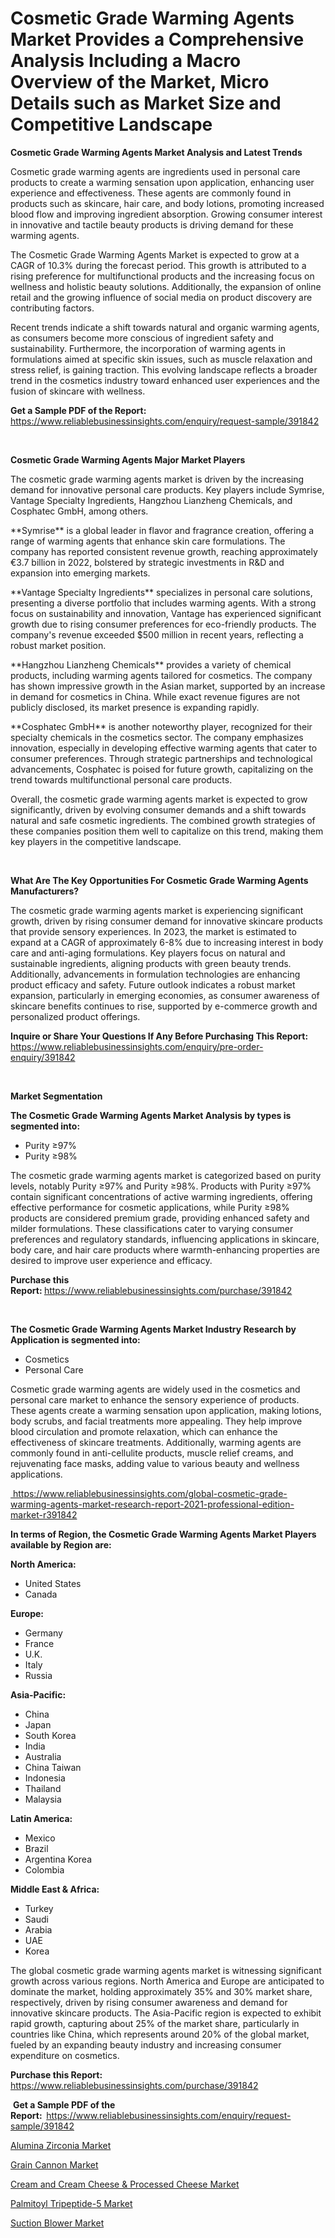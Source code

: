 <p><h1>Cosmetic Grade Warming Agents Market Provides a Comprehensive Analysis Including a Macro Overview of the Market, Micro Details such as Market Size and Competitive Landscape</h1></p><p><strong>Cosmetic Grade Warming Agents Market Analysis and Latest Trends</strong></p>
<p><p>Cosmetic grade warming agents are ingredients used in personal care products to create a warming sensation upon application, enhancing user experience and effectiveness. These agents are commonly found in products such as skincare, hair care, and body lotions, promoting increased blood flow and improving ingredient absorption. Growing consumer interest in innovative and tactile beauty products is driving demand for these warming agents.</p><p>The Cosmetic Grade Warming Agents Market is expected to grow at a CAGR of 10.3% during the forecast period. This growth is attributed to a rising preference for multifunctional products and the increasing focus on wellness and holistic beauty solutions. Additionally, the expansion of online retail and the growing influence of social media on product discovery are contributing factors.</p><p>Recent trends indicate a shift towards natural and organic warming agents, as consumers become more conscious of ingredient safety and sustainability. Furthermore, the incorporation of warming agents in formulations aimed at specific skin issues, such as muscle relaxation and stress relief, is gaining traction. This evolving landscape reflects a broader trend in the cosmetics industry toward enhanced user experiences and the fusion of skincare with wellness.</p></p>
<p><strong>Get a Sample PDF of the Report:&nbsp;</strong> <a href="https://www.reliablebusinessinsights.com/enquiry/request-sample/391842?utm_campaign=1109&utm_medium=2&utm_source=Github&utm_content=ia&utm_term=26102024&utm_id=cosmetic-grade-warming-agents">https://www.reliablebusinessinsights.com/enquiry/request-sample/391842</a></p>
<p>&nbsp;</p>
<p><strong>Cosmetic Grade Warming Agents Major Market Players</strong></p>
<p><p>The cosmetic grade warming agents market is driven by the increasing demand for innovative personal care products. Key players include Symrise, Vantage Specialty Ingredients, Hangzhou Lianzheng Chemicals, and Cosphatec GmbH, among others. </p><p>**Symrise** is a global leader in flavor and fragrance creation, offering a range of warming agents that enhance skin care formulations. The company has reported consistent revenue growth, reaching approximately €3.7 billion in 2022, bolstered by strategic investments in R&D and expansion into emerging markets.</p><p>**Vantage Specialty Ingredients** specializes in personal care solutions, presenting a diverse portfolio that includes warming agents. With a strong focus on sustainability and innovation, Vantage has experienced significant growth due to rising consumer preferences for eco-friendly products. The company's revenue exceeded $500 million in recent years, reflecting a robust market position.</p><p>**Hangzhou Lianzheng Chemicals** provides a variety of chemical products, including warming agents tailored for cosmetics. The company has shown impressive growth in the Asian market, supported by an increase in demand for cosmetics in China. While exact revenue figures are not publicly disclosed, its market presence is expanding rapidly.</p><p>**Cosphatec GmbH** is another noteworthy player, recognized for their specialty chemicals in the cosmetics sector. The company emphasizes innovation, especially in developing effective warming agents that cater to consumer preferences. Through strategic partnerships and technological advancements, Cosphatec is poised for future growth, capitalizing on the trend towards multifunctional personal care products.</p><p>Overall, the cosmetic grade warming agents market is expected to grow significantly, driven by evolving consumer demands and a shift towards natural and safe cosmetic ingredients. The combined growth strategies of these companies position them well to capitalize on this trend, making them key players in the competitive landscape.</p></p>
<p>&nbsp;</p>
<p><strong>What Are The Key Opportunities For Cosmetic Grade Warming Agents Manufacturers?</strong></p>
<p><p>The cosmetic grade warming agents market is experiencing significant growth, driven by rising consumer demand for innovative skincare products that provide sensory experiences. In 2023, the market is estimated to expand at a CAGR of approximately 6-8% due to increasing interest in body care and anti-aging formulations. Key players focus on natural and sustainable ingredients, aligning products with green beauty trends. Additionally, advancements in formulation technologies are enhancing product efficacy and safety. Future outlook indicates a robust market expansion, particularly in emerging economies, as consumer awareness of skincare benefits continues to rise, supported by e-commerce growth and personalized product offerings.</p></p>
<p><strong>Inquire or Share Your Questions If Any Before Purchasing This Report:</strong> <a href="https://www.reliablebusinessinsights.com/enquiry/pre-order-enquiry/391842?utm_campaign=1109&utm_medium=2&utm_source=Github&utm_content=ia&utm_term=26102024&utm_id=cosmetic-grade-warming-agents">https://www.reliablebusinessinsights.com/enquiry/pre-order-enquiry/391842</a></p>
<p>&nbsp;</p>
<p><strong>Market Segmentation</strong></p>
<p><strong>The Cosmetic Grade Warming Agents Market Analysis by types is segmented into:</strong></p>
<p><ul><li>Purity ≥97%</li><li>Purity ≥98%</li></ul></p>
<p><p>The cosmetic grade warming agents market is categorized based on purity levels, notably Purity ≥97% and Purity ≥98%. Products with Purity ≥97% contain significant concentrations of active warming ingredients, offering effective performance for cosmetic applications, while Purity ≥98% products are considered premium grade, providing enhanced safety and milder formulations. These classifications cater to varying consumer preferences and regulatory standards, influencing applications in skincare, body care, and hair care products where warmth-enhancing properties are desired to improve user experience and efficacy.</p></p>
<p><strong>Purchase this Report:&nbsp;</strong><a href="https://www.reliablebusinessinsights.com/purchase/391842?utm_campaign=1109&utm_medium=2&utm_source=Github&utm_content=ia&utm_term=26102024&utm_id=cosmetic-grade-warming-agents">https://www.reliablebusinessinsights.com/purchase/391842</a></p>
<p>&nbsp;</p>
<p><strong>The Cosmetic Grade Warming Agents Market Industry Research by Application is segmented into:</strong></p>
<p><ul><li>Cosmetics</li><li>Personal Care</li></ul></p>
<p><p>Cosmetic grade warming agents are widely used in the cosmetics and personal care market to enhance the sensory experience of products. These agents create a warming sensation upon application, making lotions, body scrubs, and facial treatments more appealing. They help improve blood circulation and promote relaxation, which can enhance the effectiveness of skincare treatments. Additionally, warming agents are commonly found in anti-cellulite products, muscle relief creams, and rejuvenating face masks, adding value to various beauty and wellness applications.</p></p>
<p><a href="https://www.reliablebusinessinsights.com/global-cosmetic-grade-warming-agents-market-research-report-2021-professional-edition-market-r391842?utm_campaign=1109&utm_medium=2&utm_source=Github&utm_content=ia&utm_term=26102024&utm_id=cosmetic-grade-warming-agents">&nbsp;https://www.reliablebusinessinsights.com/global-cosmetic-grade-warming-agents-market-research-report-2021-professional-edition-market-r391842</a></p>
<p><strong>In terms of Region, the Cosmetic Grade Warming Agents Market Players available by Region are:</strong></p>
<p>
    <p> <strong> North America: </strong>
        <ul>
            <li>United States</li>
            <li>Canada</li>
        </ul>
        </p> 
    <p> <strong> Europe: </strong>
        <ul>
            <li>Germany</li>
            <li>France</li>
            <li>U.K.</li>
            <li>Italy</li>
            <li>Russia</li>
        </ul>
        </p> 
    <p> <strong> Asia-Pacific: </strong>
        <ul>
            <li>China</li>
            <li>Japan</li>
            <li>South Korea</li>
            <li>India</li>
            <li>Australia</li>
            <li>China Taiwan</li>
            <li>Indonesia</li>
            <li>Thailand</li>
            <li>Malaysia</li>
        </ul>
        </p> 
    <p> <strong> Latin America: </strong>
        <ul>
            <li>Mexico</li>
            <li>Brazil</li>
            <li>Argentina Korea</li>
            <li>Colombia</li>
        </ul>
        </p> 
    <p> <strong> Middle East & Africa: </strong>
        <ul>
            <li>Turkey</li>
            <li>Saudi</li>
            <li>Arabia</li>
            <li>UAE</li>
            <li>Korea</li>
        </ul>
    </p>
    </p>
<p><p>The global cosmetic grade warming agents market is witnessing significant growth across various regions. North America and Europe are anticipated to dominate the market, holding approximately 35% and 30% market share, respectively, driven by rising consumer awareness and demand for innovative skincare products. The Asia-Pacific region is expected to exhibit rapid growth, capturing about 25% of the market share, particularly in countries like China, which represents around 20% of the global market, fueled by an expanding beauty industry and increasing consumer expenditure on cosmetics.</p></p>
<p><strong>Purchase this Report: </strong><a href="https://www.reliablebusinessinsights.com/purchase/391842?utm_campaign=1109&utm_medium=2&utm_source=Github&utm_content=ia&utm_term=26102024&utm_id=cosmetic-grade-warming-agents">https://www.reliablebusinessinsights.com/purchase/391842</a></p>
<p>&nbsp;<strong>Get a Sample PDF of the Report:&nbsp;&nbsp;</strong><a href="https://www.reliablebusinessinsights.com/enquiry/request-sample/391842?utm_campaign=1109&utm_medium=2&utm_source=Github&utm_content=ia&utm_term=26102024&utm_id=cosmetic-grade-warming-agents">https://www.reliablebusinessinsights.com/enquiry/request-sample/391842</a></p>
<p><strong></strong></p>
<p><p><a href="https://github.com/stumpefzclearez/Market-Research-Report-List-1/blob/main/alumina-zirconia-market.md?utm_campaign=1109&utm_medium=2&utm_source=Github&utm_content=ia&utm_term=26102024&utm_id=cosmetic-grade-warming-agents">Alumina Zirconia Market</a></p><p><a href="https://issuu.com/reportprime-2/docs/grain-cannon-market-size-2030.pptx_8343cc6f3cd763?utm_campaign=1109&utm_medium=2&utm_source=Github&utm_content=ia&utm_term=26102024&utm_id=cosmetic-grade-warming-agents">Grain Cannon Market</a></p><p><a href="https://www.linkedin.com/pulse/insights-cream-cheese-processed-market-players-size-geographical-ewo7f?utm_campaign=1109&utm_medium=2&utm_source=Github&utm_content=ia&utm_term=26102024&utm_id=cosmetic-grade-warming-agents">Cream and Cream Cheese & Processed Cheese Market</a></p><p><a href="https://github.com/loftinirkaakcsu/Market-Research-Report-List-1/blob/main/palmitoyl-tripeptide-5-market.md?utm_campaign=1109&utm_medium=2&utm_source=Github&utm_content=ia&utm_term=26102024&utm_id=cosmetic-grade-warming-agents">Palmitoyl Tripeptide-5 Market</a></p><p><a href="https://issuu.com/reportprime-2/docs/suction-blower-market-size-2030.ppt_7b05c745e3ff8f?utm_campaign=1109&utm_medium=2&utm_source=Github&utm_content=ia&utm_term=26102024&utm_id=cosmetic-grade-warming-agents">Suction Blower Market</a></p></p>